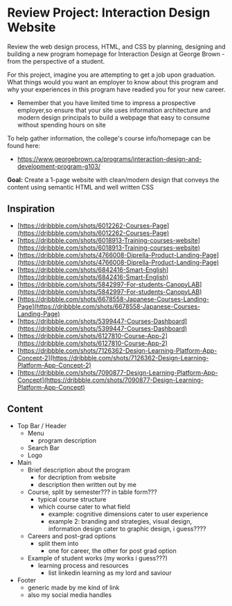 # Review Project: Interaction Design Website
Review the web design process, HTML, and CSS by planning, designing and building a new program homepage for Interaction Design at George Brown - from the perspective of a student.

For this project, imagine you are attempting to get a job upon graduation. What things would you want an employer to know about this program and why your experiences in this program have readied you for your new career.
- Remember that you have limited time to impress a prospective employer,so ensure that your site uses information architecture and modern design principals to build a webpage that easy to consume without spending hours on site

To help gather information, the college's course info/homepage can be found here:
- https://www.georgebrown.ca/programs/interaction-design-and-development-program-g103/

**Goal:** Create a 1-page website with clean/modern design that conveys the content using semantic HTML and well written CSS

## Inspiration
- [https://dribbble.com/shots/6012262-Courses-Page](https://dribbble.com/shots/6012262-Courses-Page)
- [https://dribbble.com/shots/6018913-Training-courses-website](https://dribbble.com/shots/6018913-Training-courses-website)
- [https://dribbble.com/shots/4766008-Diprella-Product-Landing-Page](https://dribbble.com/shots/4766008-Diprella-Product-Landing-Page)
- [https://dribbble.com/shots/6842416-Smart-English](https://dribbble.com/shots/6842416-Smart-English)
- [https://dribbble.com/shots/5842997-For-students-CanopyLAB](https://dribbble.com/shots/5842997-For-students-CanopyLAB)
- [https://dribbble.com/shots/6678558-Japanese-Courses-Landing-Page](https://dribbble.com/shots/6678558-Japanese-Courses-Landing-Page)
- [https://dribbble.com/shots/5399447-Courses-Dashboard](https://dribbble.com/shots/5399447-Courses-Dashboard)
- [https://dribbble.com/shots/6127810-Course-App-2](https://dribbble.com/shots/6127810-Course-App-2)
- [https://dribbble.com/shots/7126362-Design-Learning-Platform-App-Concept-2](https://dribbble.com/shots/7126362-Design-Learning-Platform-App-Concept-2)
- [https://dribbble.com/shots/7090877-Design-Learning-Platform-App-Concept](https://dribbble.com/shots/7090877-Design-Learning-Platform-App-Concept)

## Content
- Top Bar / Header
   - Menu
        - program description
    - Search Bar
    - Logo
- Main
  - Brief description about the program
    - for decription from website
    - description then written out by me
  - Course, split by semester??? in table form???
    - typical course structure
    - which course cater to what field
      - example: cognitive dimensions cater to user experience
      - example 2: branding and strategies, visual design, information design cater to graphic design, i guess????
  - Careers and post-grad options
      - split them into
          - one for career, the other for post grad option
  - Example of student works (my works i guess???)
    - learning process and resources
      - list linkedin learning as my lord and saviour
- Footer
  - generic made by me kind of link
  - also my social media handles  

